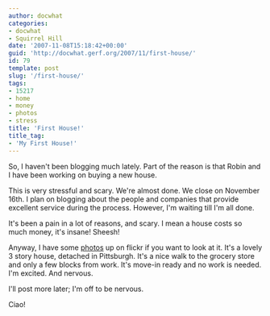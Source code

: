 ```yaml
---
author: docwhat
categories:
- docwhat
- Squirrel Hill
date: '2007-11-08T15:18:42+00:00'
guid: 'http://docwhat.gerf.org/2007/11/first-house/'
id: 79
template: post
slug: '/first-house/'
tags:
- 15217
- home
- money
- photos
- stress
title: 'First House!'
title_tag:
- 'My First House!'
---
```


So, I haven't been blogging much lately. Part of the reason is that
Robin and I have been working on buying a new house.

This is very stressful and scary. We're almost done. We close on
November 16th. I plan on blogging about the people and companies that
provide excellent service during the process. However, I'm waiting till
I'm all done.

It's been a pain in a lot of reasons, and scary. I mean a house costs so
much money, it's insane! Sheesh!

Anyway, I have some
[photos](https://flickr.com/photos/docwhat/sets/72157602423731857/) up
on flickr if you want to look at it. It's a lovely 3 story house,
detached in Pittsburgh. It's a nice walk to the grocery store and only a
few blocks from work. It's move-in ready and no work is needed. I'm
excited. And nervous.

I'll post more later; I'm off to be nervous.

Ciao!
